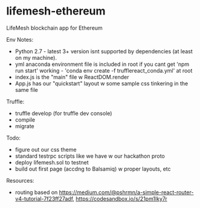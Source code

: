 # lifemesh-ethereum

LifeMesh blockchain app for Ethereum

Env Notes:
 - Python 2.7 - latest 3+ version isnt supported by dependencies (at least on my machine). 
 - yml anaconda environment file is included in root if you cant get 'npm run start' working - 'conda env create -f trufflereact_conda.yml' at root
 - index.js is the "main" file w ReactDOM.render
 - App.js has our "quickstart" layout w some sample css tinkering in the same file

 Truffle:
- truffle develop (for truffle dev console)
- compile
- migrate

 Todo:
 - figure out our css theme
 - standard testrpc scripts like we have w our hackathon proto
 - deploy lifemesh.sol to testnet
 - build out first page (accdng to Balsamiq) w proper layouts, etc

 Resources:
 - routing based on https://medium.com/@pshrmn/a-simple-react-router-v4-tutorial-7f23ff27adf, https://codesandbox.io/s/21pm1lky7r 

